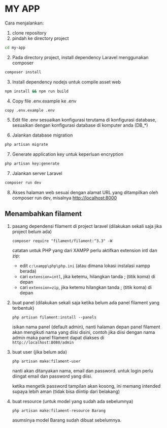 # MY APP

Cara menjalankan:

1. clone repository
2. pindah ke directory project

```sh
cd my-app
```

2. Pada directory project, install dependency Laravel menggunakan composer

```sh
composer install
```

3. Install dependency nodejs untuk compile asset web

```sh
npm install && npm run build
```

4. Copy file .env.example ke .env

```sh
copy .env.example .env
```

5. Edit file .env sesuaikan konfigurasi terutama di konfigurasi database, sesuaikan dengan
   konfigurasi database di komputer anda (DB\_\*)

6. Jalankan database migration

```sh
php artisan migrate
```

7. Generate application key untuk keperluan encryption

```sh
php artisan key:generate
```

7. Jalankan server Laravel

```sh
composer run dev
```

8. Akses halaman web sesuai dengan alamat URL yang ditampilkan oleh composer run dev, misalnya <http://localhost:8000>

## Menambahkan filament

1. pasang dependensi filament di project laravel (dilakukan sekali saja jika project belum ada)

   `composer require "filament/filament:^3.3" -W`

   catatan untuk PHP yang dari XAMPP perlu aktifkan extension intl dan zip:
   - edit `c:\xampp\php\php.ini` (atau dimana lokasi instalasi xampp berada)
   - cari `extension=intl`, jika ketemu, hilangkan tanda ; (titik koma) di depan
   - cari `extension=zip`, jika ketemu hilangkan tanda ; (titik koma) di depan

2. buat panel (dilakukan sekali saja ketika belum ada panel filament yang terbentuk)

   `php artisan filament:install --panels`

   isikan nama panel (default admin), nanti halaman depan panel filament akan mengikuti
   nama yang diisi disini, contoh jika diisi dengan nama admin maka panel filament dapat
   diakses di `http://localhost:8080/admin`

3. buat user (jika belum ada)

   `php artisan make:filament-user`

   nanti akan ditanyakan nama, email dan password. untuk login perlu diingat
   email dan password yang diisi.

   ketika mengetik password tampilan akan kosong, ini memang intended supaya
   lebih aman (tidak bisa diintip dari belakang)

4. buat resource (untuk model yang sudah ada sebelumnya)

   `php artisan make:filament-resource Barang`

   asumsinya model Barang sudah dibuat sebelumnya.
